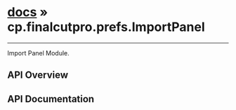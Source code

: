 # [docs](index.md) » cp.finalcutpro.prefs.ImportPanel
---

Import Panel Module.

## API Overview

## API Documentation


